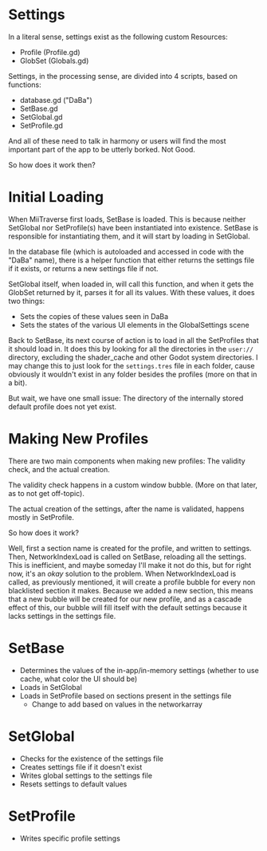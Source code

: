 # Settings
In a literal sense, settings exist as the following custom Resources:

* Profile (Profile.gd)
* GlobSet (Globals.gd)

Settings, in the processing sense, are divided into 4 scripts, based on functions:

* database.gd ("DaBa")
* SetBase.gd
* SetGlobal.gd
* SetProfile.gd

And all of these need to talk in harmony or users will find the most important part of the app to be utterly borked. Not Good.

So how does it work then? 

# Initial Loading

When MiiTraverse first loads, SetBase is loaded. This is because neither SetGlobal nor SetProfile(s) have been instantiated into existence. SetBase is responsible for instantiating them, and it will start by loading in SetGlobal. 

In the database file (which is autoloaded and accessed in code with the "DaBa" name), there is a helper function that either returns the settings file if it exists, or returns a new settings file if not.

SetGlobal itself, when loaded in, will call this function, and when it gets the GlobSet returned by it, parses it for all its values. With these values, it does two things:

* Sets the copies of these values seen in DaBa
* Sets the states of the various UI elements in the GlobalSettings scene

Back to SetBase, its next course of action is to load in all the SetProfiles that it should load in. It does this by looking for all the directories in the `user://` directory, excluding the shader_cache and other Godot system directories. I may change this to just look for the `settings.tres` file in each folder, cause obviously it wouldn't exist in any folder besides the profiles (more on that in a bit).

But wait, we have one small issue: The directory of the internally stored default profile does not yet exist. 

# Making New Profiles

There are two main components when making new profiles: The validity check, and the actual creation. 

The validity check happens in a custom window bubble. (More on that later, as to not get off-topic).

The actual creation of the settings, after the name is validated, happens mostly in SetProfile.

So how does it work?

Well, first a section name is created for the profile, and written to settings. Then, NetworkIndexLoad is called on SetBase, reloading all the settings. This is inefficient, and maybe someday I'll make it not do this, but for right now, it's an *okay* solution to the problem. When NetworkIndexLoad is called, as previously mentioned, it will create a profile bubble for every non blacklisted section it makes. Because we added a new section, this means that a new bubble will be created for our new profile, and as a cascade effect of this, our bubble will fill itself with the default settings because it lacks settings in the settings file.

# SetBase
* Determines the values of the in-app/in-memory settings (whether to use cache, what color the UI should be)
* Loads in SetGlobal
* Loads in SetProfile based on sections present in the settings file
  * Change to add based on values in the networkarray
# SetGlobal
* Checks for the existence of the settings file
* Creates settings file if it doesn't exist
* Writes global settings to the settings file
 * Resets settings to default values 
# SetProfile
* Writes specific profile settings 

